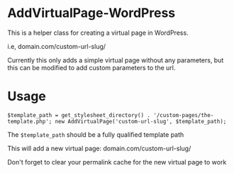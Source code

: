 # AddVirtualPage-WordPress

This is a helper class for creating a virtual page in WordPress.

i.e, domain.com/custom-url-slug/

Currently this only adds a simple virtual page without any parameters, but this can be modified to add custom parameters to the url.

# Usage

`
$template_path = get_stylesheet_directory() . '/custom-pages/the-template.php';
new AddVirtualPage('custom-url-slug', $template_path);
`

The `$template_path` should be a fully qualified template path

This will add a new virtual page: domain.com/custom-url-slug/

Don't forget to clear your permalink cache for the new virtual page to work


